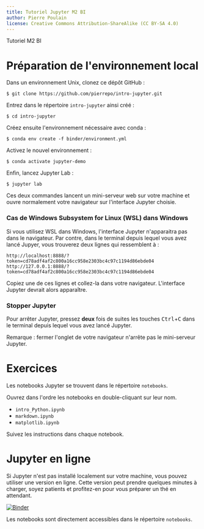```yaml
---
title: Tutoriel Jupyter M2 BI
author: Pierre Poulain
license: Creative Commons Attribution-ShareAlike (CC BY-SA 4.0)
---
```


Tutoriel M2 BI

# Préparation de l'environnement local

Dans un environnement Unix, clonez ce dépôt GitHub :
```
$ git clone https://github.com/pierrepo/intro-jupyter.git
```

Entrez dans le répertoire `intro-jupyter` ainsi créé :
```
$ cd intro-jupyter
```

Créez ensuite l'environnement nécessaire avec conda :
```
$ conda env create -f binder/environment.yml
```

Activez le nouvel environnement :
```
$ conda activate jupyter-demo
```

Enfin, lancez Jupyter Lab :
```
$ jupyter lab
```

Ces deux commandes lancent un mini-serveur web sur votre machine et ouvre normalement votre navigateur sur l'interface Jupyter choisie.


### Cas de Windows Subsystem for Linux (WSL) dans Windows

Si vous utilisez WSL dans Windows, l'interface Jupyter n'apparaitra pas dans le navigateur. Par contre, dans le terminal depuis lequel vous avez lancé Jupyer, vous trouverez deux lignes qui ressemblent à :
```
http://localhost:8888/?token=cd78adf4af2c800a16cc958e2303bc4c97c1194d86ebde04
http://127.0.0.1:8888/?token=cd78adf4af2c800a16cc958e2303bc4c97c1194d86ebde04
```
Copiez une de ces lignes et collez-la dans votre navigateur. L'interface Jupyter devrait alors apparaître.


### Stopper Jupyter

Pour arrêter Jupyter, pressez **deux** fois de suites les touches <kbd>Ctrl</kbd>+<kbd>C</kbd> dans le terminal depuis lequel vous avez lancé Jupyter.

Remarque : fermer l'onglet de votre navigateur n'arrête pas le mini-serveur Jupyter.


# Exercices

Les notebooks Jupyter se trouvent dans le répertoire `notebooks`.

Ouvrez dans l'ordre les notebooks en double-cliquant sur leur nom. 

- `intro_Python.ipynb`
- `markdown.ipynb`
- `matplotlib.ipynb`
  
Suivez les instructions dans chaque notebook.


# Jupyter en ligne

Si Jupyter n'est pas installé localement sur votre machine, vous pouvez utiliser une version en ligne. Cette version peut prendre quelques minutes à charger, soyez patients et profitez-en pour vous préparer un thé en attendant.

[![Binder](https://mybinder.org/badge.svg)](https://mybinder.org/v2/gh/pierrepo/intro-jupyter/master?urlpath=lab)

Les notebooks sont directement accessibles dans le répertoire `notebooks`.
